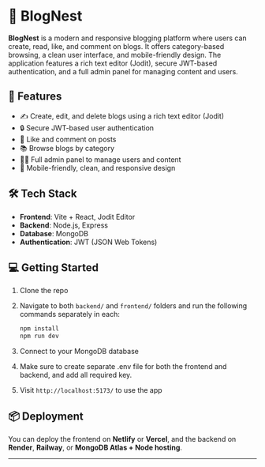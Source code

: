 # 📝 BlogNest

**BlogNest** is a modern and responsive blogging platform where users can create, read, like, and comment on blogs. It offers category-based browsing, a clean user interface, and mobile-friendly design. The application features a rich text editor (Jodit), secure JWT-based authentication, and a full admin panel for managing content and users.
## 🚀 Features

- ✍️ Create, edit, and delete blogs using a rich text editor (Jodit)
- 🔒 Secure JWT-based user authentication
- 💬 Like and comment on posts
- 📚 Browse blogs by category
- 🧑‍💻 Full admin panel to manage users and content
- 📱 Mobile-friendly, clean, and responsive design

## 🛠️ Tech Stack

- **Frontend**: Vite + React, Jodit Editor
- **Backend**: Node.js, Express
- **Database**: MongoDB
- **Authentication**: JWT (JSON Web Tokens)

## 💻 Getting Started

1. Clone the repo  
2. Navigate to both `backend/` and `frontend/` folders and run the following commands separately in each:

   ```bash
   npm install
   npm run dev

3. Connect to your MongoDB database  
4. Make sure to create separate .env file for both the frontend and backend, and add all required key. 
5. Visit `http://localhost:5173/` to use the app  

## 📦 Deployment

You can deploy the frontend on **Netlify** or **Vercel**, and the backend on **Render**, **Railway**, or **MongoDB Atlas + Node hosting**.

---



